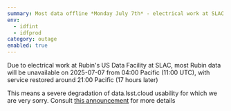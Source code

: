 ```yaml
---
summary: Most data offline *Monday July 7th* - electrical work at SLAC - expand for details
env:
  - idfint
  - idfprod
category: outage
enabled: true
---
```


Due to electrical work at Rubin's US Data Facility at SLAC, most Rubin data will be unavailable on 2025-07-07 from 04:00 Pacific (11:00 UTC), with service restored around 21:00 Pacific (17 hours later)

This means a severe degradation of data.lsst.cloud usability for which we are very sorry. 
Consult [this announcement](https://community.lsst.org/t/2025-07-04-rsp-data-lsst-cloud-severe-disruption-monday-july-7th-and-some-happier-news/10519) for more details 
